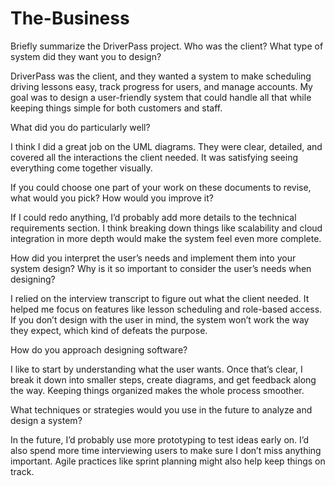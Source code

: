 # The-Business

Briefly summarize the DriverPass project. Who was the client? What type of system did they want you to design?

DriverPass was the client, and they wanted a system to make scheduling driving lessons easy, track progress for users, and manage accounts. My goal was to design a user-friendly system that could handle all that while keeping things simple for both customers and staff.



What did you do particularly well?

   I think I did a great job on the UML diagrams. They were clear, detailed, and covered all the interactions the client needed. It was satisfying seeing everything come together visually.



If you could choose one part of your work on these documents to revise, what would you pick? How would you improve it?

   If I could redo anything, I’d probably add more details to the technical requirements section. I think breaking down things like scalability and cloud integration in more depth would make the system feel even more complete.



How did you interpret the user’s needs and implement them into your system design? Why is it so important to consider the user’s needs when designing?

  I relied on the interview transcript to figure out what the client needed. It helped me focus on features like lesson scheduling and role-based access. If you don’t design with the user in mind, the system won’t work the way they expect, which kind of defeats the purpose.



How do you approach designing software?

  I like to start by understanding what the user wants. Once that’s clear, I break it down into smaller steps, create diagrams, and get feedback along the way. Keeping things organized makes the whole process smoother.



What techniques or strategies would you use in the future to analyze and design a system?

  In the future, I’d probably use more prototyping to test ideas early on. I’d also spend more time interviewing users to make sure I don’t miss anything important. Agile practices like sprint planning might also help keep things on track.

